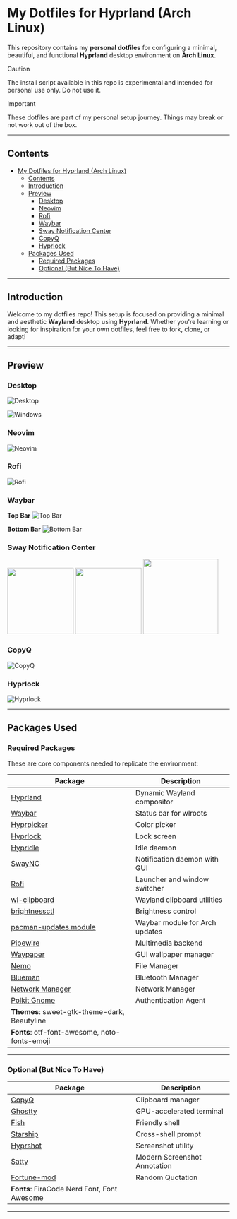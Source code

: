 # My Dotfiles for Hyprland (Arch Linux)

This repository contains my **personal dotfiles** for configuring a minimal, beautiful, and functional **Hyprland** desktop environment on **Arch Linux**.

> [!CAUTION]
> The install script available in this repo is experimental and intended for personal use only. Do not use it.

> [!IMPORTANT]
> These dotfiles are part of my personal setup journey. Things may break or not work out of the box.

---

## Contents

- [My Dotfiles for Hyprland (Arch Linux)](#my-dotfiles-for-hyprland-arch-linux)
  - [Contents](#contents)
  - [Introduction](#introduction)
  - [Preview](#preview)
    - [Desktop](#desktop)
    - [Neovim](#neovim)
    - [Rofi](#rofi)
    - [Waybar](#waybar)
    - [Sway Notification Center](#sway-notification-center)
    - [CopyQ](#copyq)
    - [Hyprlock](#hyprlock)
  - [Packages Used](#packages-used)
    - [Required Packages](#required-packages)
    - [Optional (But Nice To Have)](#optional-but-nice-to-have)

---

## Introduction

Welcome to my dotfiles repo! This setup is focused on providing a minimal and aesthetic **Wayland** desktop using **Hyprland**. Whether you're learning or looking for inspiration for your own dotfiles, feel free to fork, clone, or adapt!

---

## Preview

### Desktop

![Desktop](https://github.com/EviLuci/dotfiles/blob/main/screenshots/desktop-final.png)

![Windows](https://github.com/EviLuci/dotfiles/blob/main/screenshots/window-noti.png)

### Neovim

![Neovim](https://github.com/EviLuci/dotfiles/blob/main/screenshots/new_neovim.png)

### Rofi

![Rofi](https://github.com/EviLuci/dotfiles/blob/main/screenshots/rofi_wayland.png)

### Waybar

**Top Bar**
![Top Bar](https://github.com/EviLuci/dotfiles/blob/main/screenshots/topbar.png)

**Bottom Bar**
![Bottom Bar](https://github.com/EviLuci/dotfiles/blob/main/screenshots/bottombar.png)

### Sway Notification Center

<p float="left">
  <img src="https://github.com/EviLuci/dotfiles/blob/main/screenshots/swaync_new.png" width="150"/>
  <img src="https://github.com/EviLuci/dotfiles/blob/main/screenshots/swaync_noti.png" width="150"/>
  <img src="https://github.com/EviLuci/dotfiles/blob/main/screenshots/notification.png" width="170"/>
</p>

### CopyQ

![CopyQ](https://github.com/EviLuci/dotfiles/blob/main/screenshots/copyq-tokyonight.png)

### Hyprlock

![Hyprlock](https://github.com/EviLuci/dotfiles/blob/main/screenshots/hyprlock.png)

---

## Packages Used

### Required Packages

These are core components needed to replicate the environment:

| Package                                                                           | Description                    |
| --------------------------------------------------------------------------------- | ------------------------------ |
| [Hyprland](https://github.com/vaxerski/Hyprland)                                  | Dynamic Wayland compositor     |
| [Waybar](https://github.com/Alexays/Waybar)                                       | Status bar for wlroots         |
| [Hyprpicker](https://github.com/hyprwm/hyprpicker)                                | Color picker                   |
| [Hyprlock](https://github.com/hyprwm/hyprlock)                                    | Lock screen                    |
| [Hypridle](https://github.com/hyprwm/hypridle)                                    | Idle daemon                    |
| [SwayNC](https://github.com/ErikReider/SwayNotificationCenter)                    | Notification daemon with GUI   |
| [Rofi](https://github.com/in0ni/rofi-wayland)                                     | Launcher and window switcher   |
| [wl-clipboard](https://github.com/bugaevc/wl-clipboard)                           | Wayland clipboard utilities    |
| [brightnessctl](https://github.com/Hummer12007/brightnessctl)                     | Brightness control             |
| [pacman-updates module](https://github.com/coffebar/waybar-module-pacman-updates) | Waybar module for Arch updates |
| [Pipewire](https://github.com/PipeWire/pipewire)                                  | Multimedia backend             |
| [Waypaper](https://github.com/anufrievroman/waypaper)                             | GUI wallpaper manager          |
| [Nemo](https://github.com/linuxmint/nemo)                                         | File Manager                   |
| [Blueman](https://github.com/blueman-project/blueman)                             | Bluetooth Manager              |
| [Network Manager](https://github.com/NetworkManager/NetworkManager)               | Network Manager                |
| [Polkit Gnome](https://archlinux.org/packages/extra/x86_64/polkit-gnome/)         | Authentication Agent           |
| **Themes**: sweet-gtk-theme-dark, Beautyline                                      |
| **Fonts**: otf-font-awesome, noto-fonts-emoji                                     |

---

### Optional (But Nice To Have)

| Package                                               | Description                  |
| ----------------------------------------------------- | ---------------------------- |
| [CopyQ](https://hluk.github.io/CopyQ/)                | Clipboard manager            |
| [Ghostty](https://github.com/ghostty-org/ghostty)     | GPU-accelerated terminal     |
| [Fish](https://github.com/fish-shell/fish-shell)      | Friendly shell               |
| [Starship](https://github.com/starship/starship)      | Cross-shell prompt           |
| [Hyprshot](https://github.com/Gustash/Hyprshot)       | Screenshot utility           |
| [Satty](https://github.com/gabm/Satty)                | Modern Screenshot Annotation |
| [Fortune-mod](https://github.com/shlomif/fortune-mod) | Random Quotation             |
| **Fonts**: FiraCode Nerd Font, Font Awesome           |

---
